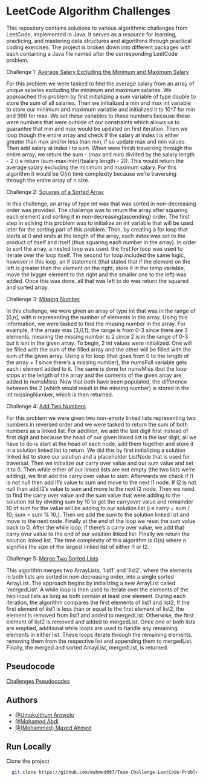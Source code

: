 # LeetCode Algorithm Challenges

This repository contains solutions to various algorithmic challenges from LeetCode, implemented in Java. It serves as a resource for learning, practicing, and mastering data structures and algorithms through practical coding exercises. The project is broken down into different packages with each containing a Java file named after the corresponding LeetCode problem.

Challenge 1: [Average Salary Excluding the Minimum and Maximum Salary](https://leetcode.com/problems/average-salary-excluding-the-minimum-and-maximum-salary/description/)

For this problem we were tasked to find the average salary from an array of unique salaries excluding the minimum and maximum salaries. We approached this problem by first initializing a sum variable of type double to store the sum of all salaries. Then we initialized a min and max int variable to store our minimum and maximum variable and initialized it to 10^7 for min and 999 for max. We set these variables to these numbers because these were numbers that were outside of our constraints which allows us to guarantee that min and max would be updated on first iteration. Then we loop though the entire array and check if the salary at index i is either greater than max and/or less than min, if so update max and min values. Then add salary at index i to sum. When were finish traversing through the entire array, we return the sum - (max and min) divided by the salary length - 2 (i.e return (sum-max-min)/(salary.length - 2)). This would return the average salary excluding the minimum and maximum salary. For this algorithm it would be O(n) time complexity because we’re traversing through the entire array of n size.

Challenge 2: [Squares of a Sorted Array](https://leetcode.com/problems/squares-of-a-sorted-array/description/)

In this challenge, an array of type int was that was sorted in non-decreasing order was provided. The challenge was to return the array after squaring each element and sorting it in non-decreasing(ascending) order. The first step in solving this problem was to initialize an int variable that will be used later for the sorting part of this problem. Then, by creating a for loop that starts at 0 and ends at the length of the array, each index was set to the product of itself and itself (thus squaring each number in the array). In order to sort the array, a nested loop was used. the first for loop was used to iterate over the loop itself. The second for loop included the same logic, however in this loop, an if statement (that stated that if the element on the left is greater than the element on the right, store it in the temp variable, move the bigger element to the right and the smaller one to the left) was added. Once this was done, all that was left to do was return the squared and sorted array.

Challenge 3: [Missing Number](https://leetcode.com/problems/missing-number/description/)

In this challenge, we were given an array of type int that was in the range of [0,n], with n representing the number of elements in the array. Using this information, we were tasked to find the missing number in the array. For example, if the arraay was [3,0,1], the range is from 0-3 since there are 3 elements, meaning the missing number is 2 since 2 is in the range of 0-3 but it isnt in the given array. To begin, 2 int values were initialized. One will be filled with the sum of the filled array and the other will be filled with the sum of the given array. Using a for loop (that goes from 0 to the length of the array + 1 since there's a missing number), the numsFull variable gets each i element added to it. The same is done for numsMiss (but the loop stops at the length of the array and the contents of the given array are added to numsMiss). Now that both have been populated, the difference between the 2 (which would result in the missing number) is stored in the int missingNumber, which is then returned.

Challenge 4: [Add Two Numbers](https://leetcode.com/problems/add-two-numbers/description/)

For this problem we were given two non-empty linked lists representing two numbers in reversed order and we were tasked to return the sum of both numbers as a linked list. For addition, we add the last digit first instead of first digit and because the head of our given linked list is the last digit, all we have to do is start at the head of each node, add them together and store it in a solution linked list to return. We did this by first initializing a solution linked list to store our solution and a placeholder ListNode that is used for traversal. Then we initialize our carry over value and our sum value and set it to 0. Then while either of our linked lists are not empty (the two lists we’re adding), we first add the carry over value to sum. Afterwards we check if l1 is not null then add l1’s value to sum and move to the next l1 node. If l2 is not null then add l2’s value to sum and move to the next l2 node. Then we need to find the carry over value and the sum value that were adding to the solution list by dividing sum by 10 to get the carryover value and remainder 10 of sum for the value will be adding to our solution list (i.e carry = sum / 10; sum = sum % 10;). Then we add the sum to the solution linked list and move to the next node. Finally at the end of the loop we reset the sum value back to 0. After the while loop, if there’s a carry over value, we add that carry over value to the end of our solution linked list. Finally we return the solution linked list. The time complexity of this algorithm is O(n) where n signifies the size of the largest linked list of either l1 or l2.

Challenge 5: [Merge Two Sorted Lists](https://leetcode.com/problems/merge-two-sorted-lists/description/)

This algorithm merges two ArrayLists, 'list1' and 'list2', where the elements in both lists are sorted in non-decreasing order, into a single sorted ArrayList.
The approach begins by initializing a new ArrayList called 'mergedList'. A while loop is then used to iterate over the elements of the two input lists as long as both contain at least one element. During each iteration, the algorithm compares the first elements of list1 and list2. If the first element of list1 is less than or equal to the first element of list2, the element is removed from list1 and added to mergedList. Otherwise, the first element of list2 is removed and added to mergedList.
Once one or both lists are emptied, additional while loops are used to handle any remaining elements in either list. These loops iterate through the remaining elements, removing them from the respective list and appending them to mergedList.
Finally, the merged and sorted ArrayList, mergedList, is returned.

## Pseudocode

[Challenges Pseudocodes](https://docs.google.com/document/d/1Xv0JEAQ_iV23AVGZ-_7Qs5zuD6jVJuTI5lfFbbY_c1I/edit?tab=t.0)

## Authors

- [@Umukulthum Arowolo](https://www.github.com/Umukulthum)
- [@Mohamed Abdi](https://www.github.com/MohamedAbdi6743)
- [@(Mohammed) Maxed Ahmed](https://www.github.com/mahmed097)

## Run Locally

Clone the project

```bash
  git clone https://github.com/mahmed097/Team-Challenge-LeetCode-Problems.git
```
